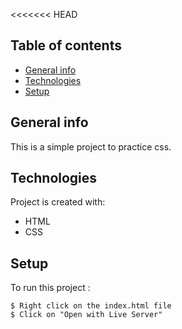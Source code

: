 <<<<<<< HEAD
## Table of contents
* [General info](#general-info)
* [Technologies](#technologies)
* [Setup](#setup)

## General info
This is a simple project to practice css. 
	
## Technologies
Project is created with:
* HTML 
* CSS
	
## Setup
To run this project :

```
$ Right click on the index.html file 
$ Click on "Open with Live Server"

```